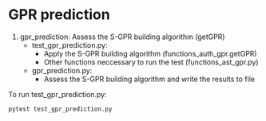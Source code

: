 # GPR prediction

1. gpr_prediction: Assess the S-GPR building algorithm (getGPR)
	- test_gpr_prediction.py: 
		- Apply the S-GPR building algorithm (functions_auth_gpr.getGPR)
		- Other functions neccessary to run the test (functions_ast_gpr.py)
	- gpr_prediction.py:
		- Assess the S-GPR building algorithm and write the results to file

To run test_gpr_prediction.py:

```
pytest test_gpr_prediction.py
```
